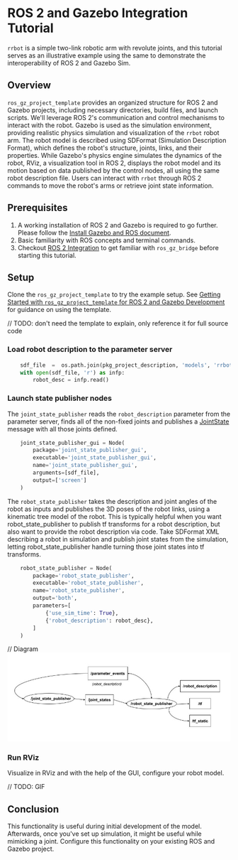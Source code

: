 # ROS 2 and Gazebo Integration Tutorial

`rrbot` is a simple two-link robotic arm with revolute joints, and this tutorial serves as an illustrative example using the same to demonstrate the interoperability of ROS 2 and Gazebo Sim.

## Overview
`ros_gz_project_template` provides an organized structure for ROS 2 and Gazebo projects, including necessary directories, build files, and launch scripts. We'll leverage ROS 2's communication and control mechanisms to interact with the robot. Gazebo is used as the simulation environment, providing realistic physics simulation and visualization of the `rrbot` robot arm. The robot model is described using SDFormat (Simulation Description Format), which defines the robot's structure, joints, links, and their properties. While Gazebo's physics engine simulates the dynamics of the robot, RViz, a visualization tool in ROS 2, displays the robot model and its motion based on data published by the control nodes, all using the same robot description file. Users can interact with `rrbot` through ROS 2 commands to move the robot's arms or retrieve joint state information.


## Prerequisites

1. A working installation of ROS 2 and Gazebo is required to go further. Please follow the [Install Gazebo and ROS document](docs/ros_installation). 
1. Basic familiarity with ROS concepts and terminal commands. 
1. Checkout [ROS 2 Integration](docs/garden/ros2_integration) to get familiar with `ros_gz_bridge` before starting this tutorial.


## Setup

Clone the `ros_gz_project_template` to try the example setup. See [Getting Started with `ros_gz_project_template` for ROS 2 and Gazebo Development](docs/garden/ros_gz_project_template) for guidance on using the template.

// TODO: don't need the template to explain, only reference it for full source code


### Load robot description to the parameter server
```python
    sdf_file  =  os.path.join(pkg_project_description, 'models', 'rrbot', 'model.sdf')
    with open(sdf_file, 'r') as infp:
        robot_desc = infp.read()
```

### Launch state publisher nodes

The `joint_state_publisher` reads the `robot_description` parameter from the parameter server, finds all of the non-fixed joints and publishes a [JointState](https://docs.ros.org/en/api/sensor_msgs/html/msg/JointState.html) message with all those joints defined.

```python
    joint_state_publisher_gui = Node(
        package='joint_state_publisher_gui',
        executable='joint_state_publisher_gui',
        name='joint_state_publisher_gui',
        arguments=[sdf_file],
        output=['screen']
    )
```

The `robot_state_publisher` takes the description and joint angles of the robot as inputs and publishes the 3D poses of the robot links, using a kinematic tree model of the robot.
This is typically helpful when you want robot_state_publisher to publish tf transforms for a robot description, but also want to provide the robot description via code. Take SDFormat XML describing a robot in simulation and publish joint states from the simulation, letting robot_state_publisher handle turning those joint states into tf transforms.

```python
    robot_state_publisher = Node(
        package='robot_state_publisher',
        executable='robot_state_publisher',
        name='robot_state_publisher',
        output='both',
        parameters=[
            {'use_sim_time': True},
            {'robot_description': robot_desc},
        ]
    )
```

// Diagram
![jsp](tutorials/ros2_integration/jsp_diagram.jpg)

### Run RViz
Visualize in RViz and with the help of the GUI, configure your robot model.

// TODO: GIF


## Conclusion

This functionality is useful during initial development of the model. Afterwards, once you've set up simulation, it might be useful while mimicking a joint.
Configure this functionality on your existing ROS and Gazebo project.
 